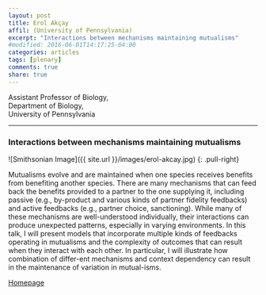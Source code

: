 ```yaml
---
layout: post
title: Erol Akçay
affil: (University of Pennsylvania)
excerpt: "Interactions between mechanisms maintaining mutualisms"
#modified: 2016-06-01T14:17:25-04:00
categories: articles
tags: [plenary]
comments: true
share: true
---
```


Assistant Professor of Biology,  
Department of Biology,  
University of Pennsylvania  

---

### Interactions between mechanisms maintaining mutualisms

<!-- Lorem ipsum dolor sit amet, test link adipiscing elit. **This is strong**. Nullam dignissim convallis est. Quisque aliquam. -->

![Smithsonian Image]({{ site.url }}/images/erol-akcay.jpg)
{: .pull-right}


Mutualisms evolve and are maintained when one species receives benefits from benefiting another species. There are many mechanisms that can feed back the benefits provided to a partner to the one supplying it, including passive (e.g., by-product and various kinds of partner fidelity feedbacks) and active feedbacks (e.g., partner choice, sanctioning). While many of these mechanisms are well-understood individually, their interactions can produce unexpected patterns, especially in varying environments. In this talk, I will present models that incorporate multiple kinds of feedbacks operating in mutualisms and the complexity of outcomes that can result when they interact with each other. In particular, I will illustrate how combination of differ-ent mechanisms and context dependency can result in the maintenance of variation in mutual-isms.
<!-- *This is emphasized*. Donec faucibus. Nunc iaculis suscipit dui. 53 = 125. Water is H<sub>2</sub>O. Nam sit amet sem. Aliquam libero nisi, imperdiet at, tincidunt nec, gravida vehicula, nisl. The New York Times <cite>(That’s a citation)</cite>. <u>Underline</u>. Maecenas ornare tortor. Donec sed tellus eget sapien fringilla nonummy. Mauris a ante. Suspendisse quam sem, consequat at, commodo vitae, feugiat in, nunc. Morbi imperdiet augue quis tellus.

HTML and <abbr title="cascading stylesheets">CSS<abbr> are our tools. Mauris a ante. Suspendisse quam sem, consequat at, commodo vitae, feugiat in, nunc. Morbi imperdiet augue quis tellus. Praesent mattis, massa quis luctus fermentum, turpis mi volutpat justo, eu volutpat enim diam eget metus.

### Blockquotes

> Lorem ipsum dolor sit amet, test link adipiscing elit. Nullam dignissim convallis est. Quisque aliquam.

## Buttons -->

<div markdown="0"><a href="https://www.bio.upenn.edu/people/erol-akcay" class="btn">Homepage</a></div>
